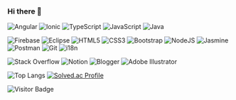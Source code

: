 ### Hi there 👋

![Angular](https://img.shields.io/badge/angular-%23DD0031.svg?style=for-the-badge&logo=angular&logoColor=white)
![Ionic](https://img.shields.io/badge/Ionic-%233880FF.svg?style=for-the-badge&logo=Ionic&logoColor=white)
![TypeScript](https://img.shields.io/badge/typescript-%23007ACC.svg?style=for-the-badge&logo=typescript&logoColor=white)
![JavaScript](https://img.shields.io/badge/javascript-%23323330.svg?style=for-the-badge&logo=javascript&logoColor=%23F7DF1E)
![Java](https://img.shields.io/badge/java-%23ED8B00.svg?style=for-the-badge&logo=java&logoColor=white)

![Firebase](https://img.shields.io/badge/firebase-%23039BE5.svg?style=for-the-badge&logo=firebase)
![Eclipse](https://img.shields.io/badge/Eclipse-FE7A16.svg?style=for-the-badge&logo=Eclipse&logoColor=white)
![HTML5](https://img.shields.io/badge/html5-%23E34F26.svg?style=for-the-badge&logo=html5&logoColor=white)
![CSS3](https://img.shields.io/badge/css3-%231572B6.svg?style=for-the-badge&logo=css3&logoColor=white)
![Bootstrap](https://img.shields.io/badge/bootstrap-%23563D7C.svg?style=for-the-badge&logo=bootstrap&logoColor=white)
![NodeJS](https://img.shields.io/badge/node.js-6DA55F?style=for-the-badge&logo=node.js&logoColor=white)
![Jasmine](https://img.shields.io/badge/jasmine-%238A4182.svg?style=for-the-badge&logo=jasmine&logoColor=white)
![Postman](https://img.shields.io/badge/Postman-FF6C37?style=for-the-badge&logo=postman&logoColor=white)
![Git](https://img.shields.io/badge/git-%23F05033.svg?style=for-the-badge&logo=git&logoColor=white)
![i18n](https://img.shields.io/badge/i18n-0A0A0A?style=for-the-badge&logoColor=white)

![Stack Overflow](https://img.shields.io/badge/-Stackoverflow-FE7A16?style=for-the-badge&logo=stack-overflow&logoColor=white)
![Notion](https://img.shields.io/badge/Notion-%23000000.svg?style=for-the-badge&logo=notion&logoColor=white)
![Blogger](https://img.shields.io/badge/Blogger-FF5722?style=for-the-badge&logo=blogger&logoColor=white)
![Adobe Illustrator](https://img.shields.io/badge/adobe%20illustrator-%23FF9A00.svg?style=for-the-badge&logo=adobe%20illustrator&logoColor=white)

<!--![npm](https://img.shields.io/badge/-npm-white?style=flat-square&logo=npm)
![GitHub](https://img.shields.io/badge/-GitHub-white?style=flat-square&logo=github&logoColor=black)
![Notion](https://img.shields.io/badge/-Notion-white?style=flat-square&logo=notion&logoColor=black)
![Slack](https://img.shields.io/badge/-Slack-white?style=flat-square&logo=slack&logoColor=4A154B)
![Trello](https://img.shields.io/badge/-Trello-white?style=flat-square&logo=trello&logoColor=0052CC)
![VisualStudioCode](https://img.shields.io/badge/-Visual_Studio_Code-white?style=flat-square&logo=VisualStudioCode&logoColor=007ACC)-->

![Top Langs](https://github-readme-stats.vercel.app/api/top-langs/?username=iknowkis&hide=TeX&layout=compact)
 [![Solved.ac Profile](http://mazassumnida.wtf/api/v2/generate_badge?boj=iknowkis)](https://solved.ac/iknowkis)

![Visitor Badge](https://visitor-badge.laobi.icu/badge?page_id=iknowkis.iknowkis)
 
 
<!--
**iknowkis/iknowkis** is a ✨ _special_ ✨ repository because its `README.md` (this file) appears on your GitHub profile.

Here are some ideas to get you started:

- 🔭 I’m currently working on ...
- 🌱 I’m currently learning ...
- 👯 I’m looking to collaborate on ...
- 🤔 I’m looking for help with ...
- 💬 Ask me about ...
- 📫 How to reach me: ...
- 😄 Pronouns: ...
- ⚡ Fun fact: ...
-->
